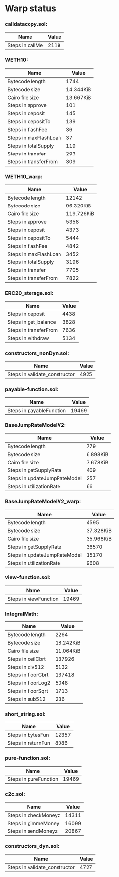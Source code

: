 # Warp status
### calldatacopy.sol:
| Name | Value |
| ----------- | ----------- |
| Steps in callMe | 2119 |
### WETH10:
| Name | Value |
| ----------- | ----------- |
| Bytecode length | 1744 |
| Bytecode size | 14.344KiB |
| Cairo file size | 13.667KiB |
| Steps in approve | 101 |
| Steps in deposit | 145 |
| Steps in depositTo | 139 |
| Steps in flashFee | 36 |
| Steps in maxFlashLoan | 37 |
| Steps in totalSupply | 119 |
| Steps in transfer | 293 |
| Steps in transferFrom | 309 |
### WETH10_warp:
| Name | Value |
| ----------- | ----------- |
| Bytecode length | 12142 |
| Bytecode size | 96.320KiB |
| Cairo file size | 119.726KiB |
| Steps in approve | 5358 |
| Steps in deposit | 4373 |
| Steps in depositTo | 5444 |
| Steps in flashFee | 4842 |
| Steps in maxFlashLoan | 3452 |
| Steps in totalSupply | 3196 |
| Steps in transfer | 7705 |
| Steps in transferFrom | 7822 |
### ERC20_storage.sol:
| Name | Value |
| ----------- | ----------- |
| Steps in deposit | 4438 |
| Steps in get_balance | 3828 |
| Steps in transferFrom | 7636 |
| Steps in withdraw | 5134 |
### constructors_nonDyn.sol:
| Name | Value |
| ----------- | ----------- |
| Steps in validate_constructor | 4925 |
### payable-function.sol:
| Name | Value |
| ----------- | ----------- |
| Steps in payableFunction | 19469 |
### BaseJumpRateModelV2:
| Name | Value |
| ----------- | ----------- |
| Bytecode length | 779 |
| Bytecode size | 6.898KiB |
| Cairo file size | 7.678KiB |
| Steps in getSupplyRate | 409 |
| Steps in updateJumpRateModel | 257 |
| Steps in utilizationRate | 66 |
### BaseJumpRateModelV2_warp:
| Name | Value |
| ----------- | ----------- |
| Bytecode length | 4595 |
| Bytecode size | 37.328KiB |
| Cairo file size | 35.968KiB |
| Steps in getSupplyRate | 36570 |
| Steps in updateJumpRateModel | 15170 |
| Steps in utilizationRate | 9608 |
### view-function.sol:
| Name | Value |
| ----------- | ----------- |
| Steps in viewFunction | 19469 |
### IntegralMath:
| Name | Value |
| ----------- | ----------- |
| Bytecode length | 2264 |
| Bytecode size | 18.242KiB |
| Cairo file size | 11.064KiB |
| Steps in ceilCbrt | 137926 |
| Steps in div512 | 5132 |
| Steps in floorCbrt | 137418 |
| Steps in floorLog2 | 5048 |
| Steps in floorSqrt | 1713 |
| Steps in sub512 | 236 |
### short_string.sol:
| Name | Value |
| ----------- | ----------- |
| Steps in bytesFun | 12357 |
| Steps in returnFun | 8086 |
### pure-function.sol:
| Name | Value |
| ----------- | ----------- |
| Steps in pureFunction | 19469 |
### c2c.sol:
| Name | Value |
| ----------- | ----------- |
| Steps in checkMoneyz | 14311 |
| Steps in gimmeMoney | 16099 |
| Steps in sendMoneyz | 20867 |
### constructors_dyn.sol:
| Name | Value |
| ----------- | ----------- |
| Steps in validate_constructor | 4727 |
